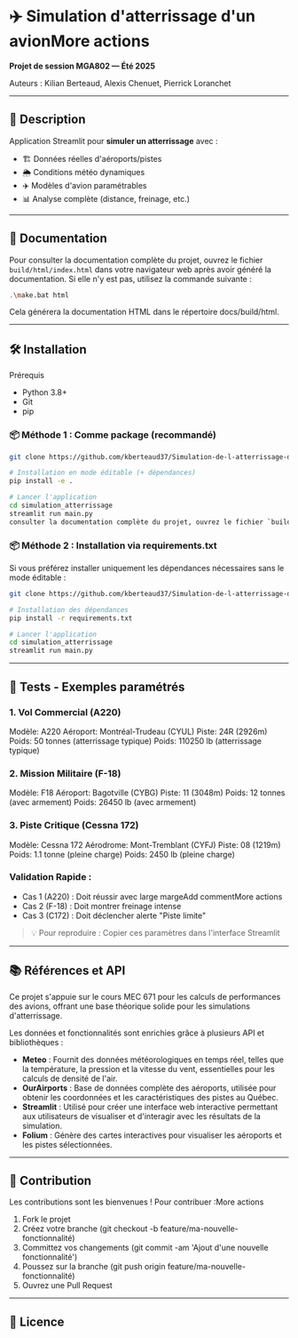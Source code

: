 # ✈️ Simulation d'atterrissage d'un avionMore actions

**Projet de session MGA802 — Été 2025**

Auteurs : Kilian Berteaud, Alexis Chenuet, Pierrick Loranchet

---

## 📌 Description

Application Streamlit pour **simuler un atterrissage** avec :
- 🏗️ Données réelles d'aéroports/pistes
- 🌦️ Conditions météo dynamiques
- ✈️ Modèles d'avion paramétrables
- 📊 Analyse complète (distance, freinage, etc.)

---

## 📖 Documentation

Pour consulter la documentation complète du projet, ouvrez le fichier `build/html/index.html` dans votre navigateur web après avoir généré la documentation. Si elle n'y est pas, utilisez la commande suivante :

```bash
.\make.bat html
```
Cela générera la documentation HTML dans le répertoire docs/build/html.

---

## 🛠️ Installation
Prérequis
- Python 3.8+
- Git
- pip

### 📦 Méthode 1 : Comme package (recommandé)
```bash
git clone https://github.com/kberteaud37/Simulation-de-l-atterrissage-d-un-avion.git

# Installation en mode éditable (+ dépendances)
pip install -e .

# Lancer l'application
cd simulation_atterrissage
streamlit run main.py
consulter la documentation complète du projet, ouvrez le fichier `build/html/index.html` dans votre navigateur web après avoir généré la documentation. 

```

### 📦 Méthode 2 : Installation via requirements.txt
Si vous préférez installer uniquement les dépendances nécessaires sans le mode éditable :

```bash
git clone https://github.com/kberteaud37/Simulation-de-l-atterrissage-d-un-avion.git

# Installation des dépendances
pip install -r requirements.txt

# Lancer l'application
cd simulation_atterrissage
streamlit run main.py
```

---

## 🧪 Tests - Exemples paramétrés

### 1. Vol Commercial (A220)

Modèle: A220
Aéroport: Montréal-Trudeau (CYUL)
Piste: 24R (2926m)
Poids: 50 tonnes (atterrissage typique)
Poids: 110250 lb (atterrissage typique)

### 2. Mission Militaire (F-18)
Modèle: F18
Aéroport: Bagotville (CYBG)
Piste: 11 (3048m)
Poids: 12 tonnes (avec armement)
Poids: 26450 lb (avec armement)

### 3. Piste Critique (Cessna 172)
Modèle: Cessna 172
Aérodrome: Mont-Tremblant (CYFJ)
Piste: 08 (1219m)
Poids: 1.1 tonne (pleine charge)
Poids: 2450 lb (pleine charge)

### Validation Rapide :
- Cas 1 (A220) : Doit réussir avec large margeAdd commentMore actions
- Cas 2 (F-18) : Doit montrer freinage intense
- Cas 3 (C172) : Doit déclencher alerte "Piste limite"

> 💡 Pour reproduire : Copier ces paramètres dans l'interface Streamlit


--- 

## 📚 Références et API
Ce projet s'appuie sur le cours MEC 671 pour les calculs de performances des avions, offrant une base théorique solide pour les simulations d'atterrissage.

Les données et fonctionnalités sont enrichies grâce à plusieurs API et bibliothèques :

- **Meteo** : Fournit des données météorologiques en temps réel, telles que la température, la pression et la vitesse du vent, essentielles pour les calculs de densité de l'air.
- **OurAirports** : Base de données complète des aéroports, utilisée pour obtenir les coordonnées et les caractéristiques des pistes au Québec.
- **Streamlit** : Utilisé pour créer une interface web interactive permettant aux utilisateurs de visualiser et d'interagir avec les résultats de la simulation.
- **Folium** : Génère des cartes interactives pour visualiser les aéroports et les pistes sélectionnées.

---

## 🤝 Contribution
Les contributions sont les bienvenues ! Pour contribuer :More actions

1. Fork le projet
2. Créez votre branche (git checkout -b feature/ma-nouvelle-fonctionnalité)
3. Committez vos changements (git commit -am 'Ajout d'une nouvelle fonctionnalité')
4. Poussez sur la branche (git push origin feature/ma-nouvelle-fonctionnalité)
5. Ouvrez une Pull Request

---

## 📜 Licence